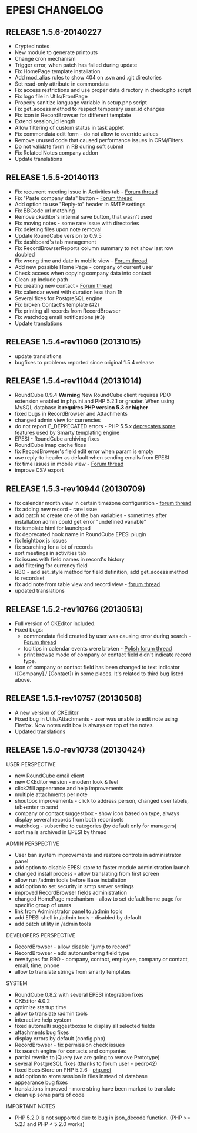 EPESI CHANGELOG
===============

RELEASE 1.5.6-20140227
----------------------

- Crypted notes
- New module to generate printouts
- Change cron mechanism
- Trigger error, when patch has failed during update
- Fix HomePage template installation
- Add mod_alias rules to show 404 on .svn and .git directories
- Set read-only attribute in commondata
- Fix access restrictions and use proper data directory in check.php script
- Fix logo file in Utils/FrontPage
- Properly sanitize language variable in setup.php script
- Fix get_access method to respect temporary user_id changes
- Fix icon in RecordBrowser for different template
- Extend session_id length
- Allow filtering of custom status in task applet
- Fix commondata edit form - do not allow to override values
- Remove unused code that caused performance issues in CRM/Filters
- Do not validate form in RB during soft submit
- Fix Related Notes company addon
- Update translations

RELEASE 1.5.5-20140113
----------------------
- Fix recurrent meeting issue in Activities tab - [Forum thread](http://forum.epesibim.com/viewtopic.php?f=6&t=2023)
- Fix "Paste company data" button - [Forum thread](http://forum.epesibim.com/viewtopic.php?f=6&t=2026)
- Add option to use "Reply-to" header in SMTP settings
- Fix BBCode url matching
- Remove ckeditor's internal save button, that wasn't used
- Fix moving notes - some rare issue with directories
- Fix deleting files upon note removal
- Update RoundCube version to 0.9.5
- Fix dashboard's tab management
- Fix RecordBrowserReports column summary to not show last row doubled
- Fix wrong time and date in mobile view - [Forum thread](http://forum.epesibim.com/viewtopic.php?f=6&t=1925)
- Add new possible Home Page - company of current user
- Check access when copying company data into contact
- Clean up include path
- Fix creating new contact - [Forum thread](http://forum.epesibim.com/viewtopic.php?f=6&t=2082)
- Fix calendar event with duration less than 1h
- Several fixes for PostgreSQL engine
- Fix broken Contact's template (#2)
- Fix printing all records from RecordBrowser
- Fix watchdog email notifications (#3)
- Update translations

RELEASE 1.5.4-rev11060 (20131015)
---------------------------------
- update translations
- bugfixes to problems reported since original 1.5.4 release

RELEASE 1.5.4-rev11044 (20131014)
---------------------------------
- RoundCube 0.9.4
    **Warning** New RoundCube client requires PDO extension enabled in php.ini and PHP 5.2.1 or greater. When using MySQL database it **requires PHP version 5.3 or higher**
- fixed bugs in RecordBrowser and Attachments
- changed admin view for currencies
- do not report E_DEPRECATED errors - PHP 5.5.x [deprecates some features](http://php.net/manual/en/migration55.deprecated.php) used by Smarty templating engine
- EPESI - RoundCube archiving fixes
- RoundCube imap cache fixes
- fix RecordBrowser's field edit error when param is empty
- use reply-to header as default when sending emails from EPESI
- fix time issues in mobile view - [Forum thread](http://forum.epesibim.com/viewtopic.php?f=6&t=1925#p7132)
- improve CSV export

RELEASE 1.5.3-rev10944 (20130709)
---------------------------------
- fix calendar month view in certain timezone configuration - [forum thread](http://forum.epesibim.com/viewtopic.php?f=6&t=1523&p=5959#p5959)
- fix adding new record - rare issue
- add patch to create one of the ban variables - sometimes after installation admin could get error "undefined variable"
- fix template html for launchpad
- fix deprecated hook name in RoundCube EPESI plugin
- fix leightbox js issues
- fix searching for a lot of records
- sort meetings in activities tab
- fix issues with field names in record's history
- add filtering for currency field
- RBO - add set_style method for field definition, add get_access method to recordset
- fix add note from table view and record view - [forum thread](http://forum.epesibim.com/viewtopic.php?f=6&t=1760)
- updated translations

RELEASE 1.5.2-rev10766 (20130513)
---------------------------------
- Full version of CKEditor included.
- Fixed bugs:
    - commondata field created by user was causing error during search - [Forum thread](http://forum.epesibim.com/viewtopic.php?f=6&t=1678)
    - tooltips in calendar events were broken - [Polish forum thread](http://forum.epesibim.com/viewtopic.php?f=25&t=1685)
    - print browse mode of company or contact field didn't indicate record type.
- Icon of company or contact field has been changed to text indicator ([Company] / [Contact]) in some places. It's related to third bug listed above.

RELEASE 1.5.1-rev10757 (20130508)
---------------------------------
- A new version of CKEditor
- Fixed bug in Utils/Attachments - user was unable to edit note using Firefox.
    Now notes edit box is always on top of the notes.
- Updated translations

RELEASE 1.5.0-rev10738 (20130424)
-------------------------------
USER PERSPECTIVE
- new RoundCube email client
- new CKEditor version - modern look & feel
- click2fill appearance and help improvements
- multiple attachments per note
- shoutbox improvements - click to address person, changed user labels, tab+enter to send
- company or contact suggestbox - show icon based on type, always display several records from both recordsets
- watchdog - subscribe to categories (by default only for managers)
- sort mails archived in EPESI by thread

ADMIN PERSPECTIVE
- User ban system improvements and restore controls in administrator panel
- add option to disable EPESI store to faster module administration launch
- changed install process - allow translating from first screen
- allow run /admin tools before Base installation
- add option to set security in smtp server settings
- improved RecordBrowser fields administration
- changed HomePage mechanism - allow to set default home page for specific group of users
- link from Administrator panel to /admin tools
- add EPESI shell in /admin tools - disabled by default
- add patch utility in /admin tools

DEVELOPERS PERSPECTIVE
- RecordBrowser - allow disable "jump to record"
- RecordBrowser - add autonumbering field type
- new types for RBO - company, contact, employee, company or contact, email, time, phone
- allow to translate strings from smarty templates

SYSTEM
- RoundCube 0.8.2 with several EPESI integration fixes
- CKEditor 4.0.2
- optimize startup time
- allow to translate /admin tools
- interactive help system
- fixed automulti suggestboxes to display all selected fields
- attachments bug fixes
- display errors by default (config.php)
- RecordBrowser - fix permission check issues
- fix search engine for contacts and companies
- partial rewrite to jQuery (we are going to remove Prototype)
- several PostgreSQL fixes (thanks to forum user - pedro42)
- fixed EpesiStore on PHP 5.2.6 - [php.net](https://bugs.php.net/bug.php?id=45028)
- add option to store session in files instead of database
- appearance bug fixes
- translations improved - more string have been marked to translate
- clean up some parts of code

IMPORTANT NOTES
- PHP 5.2.0 is not supported due to bug in json_decode function. (PHP >= 5.2.1 and PHP < 5.2.0 works)